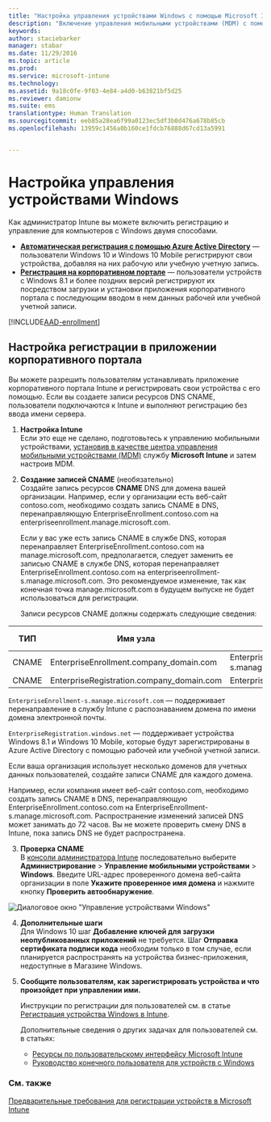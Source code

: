 ```yaml
---
title: "Настройка управления устройствами Windows с помощью Microsoft Intune | Microsoft Intune"
description: "Включение управления мобильными устройствами (MDM) с помощью Microsoft Intune для компьютеров с Windows, включая устройства с Windows 10."
keywords: 
author: staciebarker
manager: stabar
ms.date: 11/29/2016
ms.topic: article
ms.prod: 
ms.service: microsoft-intune
ms.technology: 
ms.assetid: 9a18c0fe-9f03-4e84-a4d0-b63821bf5d25
ms.reviewer: damionw
ms.suite: ems
translationtype: Human Translation
ms.sourcegitcommit: eeb85a28ea6f99a0123ec5df3b0d476a678b85cb
ms.openlocfilehash: 13959c1456a0b160ce1fdcb76888d67cd13a5991


---
```


# <a name="set-up-windows-device-management"></a>Настройка управления устройствами Windows

Как администратор Intune вы можете включить регистрацию и управление для компьютеров с Windows двумя способами.

- **[Автоматическая регистрация с помощью Azure Active Directory](#azure-active-directory-enrollment)** — пользователи Windows 10 и Windows 10 Mobile регистрируют свои устройства, добавляя на них рабочую или учебную учетную запись.
- **[Регистрация на корпоративном портале](#company-portal-app-enrollment)** — пользователи устройств с Windows 8.1 и более поздних версий регистрируют их посредством загрузки и установки приложения корпоративного портала с последующим вводом в нем данных рабочей или учебной учетной записи.

[!INCLUDE[AAD-enrollment](../includes/win10-automatic-enrollment-aad.md)]

## <a name="set-up-company-portal-app-enrollment"></a>Настройка регистрации в приложении корпоративного портала
Вы можете разрешить пользователям устанавливать приложение корпоративного портала Intune и регистрировать свои устройства с его помощью. Если вы создаете записи ресурсов DNS CNAME, пользователи подключаются к Intune и выполняют регистрацию без ввода имени сервера.

1. **Настройка Intune**<br>
Если это еще не сделано, подготовьтесь к управлению мобильными устройствами, [установив в качестве центра управления мобильными устройствами (MDM)](prerequisites-for-enrollment.md#set-mobile-device-management-authority) службу **Microsoft Intune** и затем настроив MDM.

2. **Создание записей CNAME** (необязательно)<br>Создайте запись ресурсов **CNAME** DNS для домена вашей организации. Например, если у организации есть веб-сайт contoso.com, необходимо создать запись CNAME в DNS, перенаправляющую EnterpriseEnrollment.contoso.com на enterpriseenrollment.manage.microsoft.com.

    Если у вас уже есть запись CNAME в службе DNS, которая перенаправляет EnterpriseEnrollment.contoso.com на manage.microsoft.com, предполагается, следует заменить ее записью CNAME в службе DNS, которая перенаправляет EnterpriseEnrollment.contoso.com на enterpriseenrollment-s.manage.microsoft.com. Это рекомендуемое изменение, так как конечная точка manage.microsoft.com в будущем выпуске не будет использоваться для регистрации.

    Записи ресурсов CNAME должны содержать следующие сведения:

  |ТИП|Имя узла|Указывает на|СРОК ЖИЗНИ|
  |--------|-------------|-------------|-------|
  |CNAME|EnterpriseEnrollment.company_domain.com|EnterpriseEnrollment-s.manage.microsoft.com |1 час|
  |CNAME|EnterpriseRegistration.company_domain.com|EnterpriseRegistration.windows.net|1 час|

  `EnterpriseEnrollment-s.manage.microsoft.com` — поддерживает перенаправление в службу Intune с распознаванием домена по имени домена электронной почты.

  `EnterpriseRegistration.windows.net` — поддерживает устройства Windows 8.1 и Windows 10 Mobile, которые будут зарегистрированы в Azure Active Directory с помощью рабочей или учебной учетной записи.

  Если ваша организация использует несколько доменов для учетных данных пользователей, создайте записи CNAME для каждого домена.

  Например, если компания имеет веб-сайт contoso.com, необходимо создать запись CNAME в DNS, перенаправляющую EnterpriseEnrollment.contoso.com на EnterpriseEnrollment-s.manage.microsoft.com. Распространение изменений записей DNS может занимать до 72 часов. Вы не можете проверить смену DNS в Intune, пока запись DNS не будет распространена.

3.  **Проверка CNAME**<br>В [консоли администратора Intune](http://manage.microsoft.com) последовательно выберите **Администрирование** &gt; **Управление мобильными устройствами** &gt; **Windows**. Введите URL-адрес проверенного домена веб-сайта организации в поле **Укажите проверенное имя домена** и нажмите кнопку **Проверить автообнаружение**.

  ![Диалоговое окно "Управление устройствами Windows"](../media/enroll-intune-winenr.png)

4.  **Дополнительные шаги**<br>Для Windows 10 шаг **Добавление ключей для загрузки неопубликованных приложений** не требуется. Шаг **Отправка сертификата подписи кода** необходим только в том случае, если планируется распространять на устройства бизнес-приложения, недоступные в Магазине Windows.

6.  **Сообщите пользователям, как зарегистрировать устройства и что произойдет при управлении ими.**

    Инструкции по регистрации для пользователей см. в статье [Регистрация устройства Windows в Intune](../enduser/enroll-your-device-in-intune-windows.md).

    Дополнительные сведения о других задачах для пользователей см. в статьях:
      - [Ресурсы по пользовательскому интерфейсу Microsoft Intune](what-to-tell-your-end-users-about-using-microsoft-intune.md)
      - [Руководство конечного пользователя для устройств с Windows](../enduser/using-your-windows-device-with-intune.md)

### <a name="see-also"></a>См. также
[Предварительные требования для регистрации устройств в Microsoft Intune](prerequisites-for-enrollment.md)



<!--HONumber=Nov16_HO5-->


